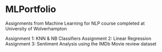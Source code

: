 # MLPortfolio
Assignments from Machine Learning for NLP course completed at University of Wolverhampton

Assignment 1: KNN & NB Classifiers
Assignment 2: Linear Regression
Assignment 3: Sentiment Analysis using the IMDb Movie review dataset
